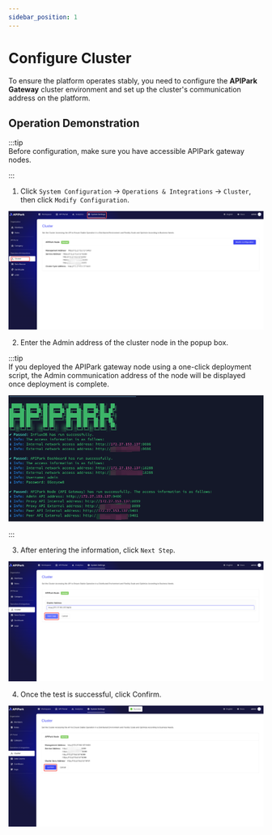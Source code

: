 ```yaml
---
sidebar_position: 1  
---
```


# Configure Cluster

To ensure the platform operates stably, you need to configure the **APIPark Gateway** cluster environment and set up the cluster's communication address on the platform.

## Operation Demonstration

:::tip  
Before configuration, make sure you have accessible APIPark gateway nodes.  

:::

1. Click `System Configuration` -> `Operations & Integrations` -> `Cluster`, then click `Modify Configuration`.

![](images/2024-09-08/8eb424dd623aafb1bfab076c10a73065cb928603a63f92617be5489583f2716f.png)    

2. Enter the Admin address of the cluster node in the popup box.

:::tip  
If you deployed the APIPark gateway node using a one-click deployment script, the Admin communication address of the node will be displayed once deployment is complete.

![](images/2024-09-08/d955fcc534dfc35c8daeda0ed335f61e5d3963b45e65c6fc2c639e0310a5aa82.png)  

:::

3. After entering the information, click `Next Step`.

![](images/2024-09-08/e50dfc0730d8f280eca0edc2b3f8aab077e0f92703c99ea05b63c5d84bc7215c.png)  
 

4. Once the test is successful, click Confirm.

![](images/2024-09-08/90021cbf92e008527ef174e9d9a1b39e28cecaeacc1f6305ad0ba12e6ce83e4d.png)  
